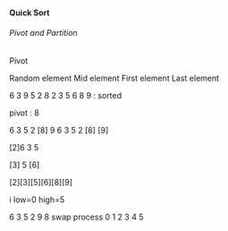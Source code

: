 #### Quick Sort 


###### Pivot and Partition

Pivot 

Random element 
Mid element 
First element 
Last element

6 3 9 5 2 8
2 3 5 6 8 9 : sorted 

pivot : 8 

6 3 5 2  [8] 9
6 3 5 2  [8] [9]

[2]6 3 5 


[3] 5 [6]

[2][3][5][6][8][9]


i   low=0      high=5


6 3 5 2 9 8 swap process
0 1 2 3 4 5 


  





